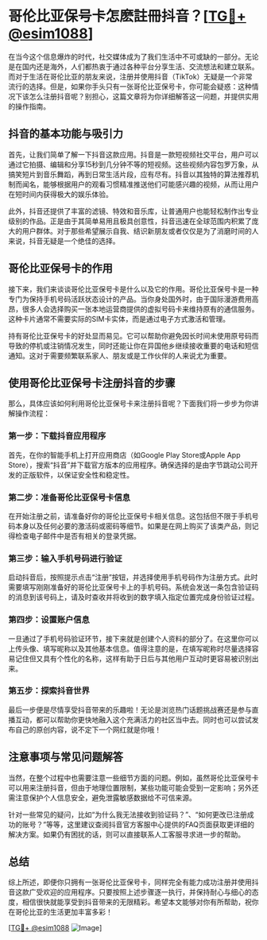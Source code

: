 # 哥伦比亚保号卡怎麽註冊抖音？[[TG💪+ @esim1088](https://t.me/s/esim1088)]

在当今这个信息爆炸的时代，社交媒体成为了我们生活中不可或缺的一部分。无论是在国内还是海外，人们都热衷于通过各种平台分享生活、交流想法和建立联系。而对于生活在哥伦比亚的朋友来说，注册并使用抖音（TikTok）无疑是一个非常流行的选择。但是，如果你手头只有一张哥伦比亚保号卡，你可能会疑惑：这种情况下该怎么注册抖音呢？别担心，这篇文章将为你详细解答这一问题，并提供实用的操作指南。

## 抖音的基本功能与吸引力

首先，让我们简单了解一下抖音这款应用。抖音是一款短视频社交平台，用户可以通过它拍摄、编辑和分享15秒到几分钟不等的短视频。这些视频内容包罗万象，从搞笑短片到音乐舞蹈，再到日常生活片段，应有尽有。抖音以其独特的算法推荐机制而闻名，能够根据用户的观看习惯精准推送他们可能感兴趣的视频，从而让用户在短时间内获得极大的娱乐体验。

此外，抖音还提供了丰富的滤镜、特效和音乐库，让普通用户也能轻松制作出专业级别的作品。正是由于其简单易用且极具创意性，抖音迅速在全球范围内积累了庞大的用户群体。对于那些希望展示自我、结识新朋友或者仅仅是为了消磨时间的人来说，抖音无疑是一个绝佳的选择。

## 哥伦比亚保号卡的作用

接下来，我们来谈谈哥伦比亚保号卡是什么以及它的作用。哥伦比亚保号卡是一种专门为保持手机号码活跃状态设计的产品。当你身处国外时，由于国际漫游费用高昂，很多人会选择购买一张本地运营商提供的虚拟号码卡来维持原有的通信服务。这种卡片通常不需要实际的SIM卡实体，而是通过电子方式激活和管理。

持有哥伦比亚保号卡的好处显而易见。它可以帮助你避免因长时间未使用原号码而导致的停机或注销情况发生，同时还能让你在异国他乡继续接收重要的电话和短信通知。这对于需要频繁联系家人、朋友或是工作伙伴的人来说尤为重要。

## 使用哥伦比亚保号卡注册抖音的步骤

那么，具体应该如何利用哥伦比亚保号卡来注册抖音呢？下面我们将一步步为你讲解操作流程：

### 第一步：下载抖音应用程序
首先，在你的智能手机上打开应用商店（如Google Play Store或Apple App Store），搜索“抖音”并下载官方版本的应用程序。确保选择的是由字节跳动公司开发的正版软件，以保证安全性和稳定性。

### 第二步：准备哥伦比亚保号卡信息
在开始注册之前，请准备好你的哥伦比亚保号卡相关信息。这包括但不限于手机号码本身以及任何必要的激活码或密码等细节。如果是在网上购买了该类产品，则记得检查电子邮件中是否有相关的登录凭据。

### 第三步：输入手机号码进行验证
启动抖音后，按照提示点击“注册”按钮，并选择使用手机号码作为注册方式。此时需要填写刚刚准备好的哥伦比亚保号卡上的手机号码。系统会发送一条包含验证码的消息到该号码上，请及时查收并将收到的数字填入指定位置完成身份验证过程。

### 第四步：设置账户信息
一旦通过了手机号码验证环节，接下来就是创建个人资料的部分了。在这里你可以上传头像、填写昵称以及其他基本信息。值得注意的是，在填写昵称时尽量选择容易记住但又具有个性化的名称，这样有助于日后与其他用户互动时更容易被识别出来。

### 第五步：探索抖音世界
最后一步便是尽情享受抖音带来的乐趣啦！无论是浏览热门话题挑战赛还是参与直播互动，都可以帮助你更快地融入这个充满活力的社区当中去。同时也可以尝试发布自己的原创内容，说不定下一个网红就是你哦！

## 注意事项与常见问题解答

当然，在整个过程中也需要注意一些细节方面的问题。例如，虽然哥伦比亚保号卡可以用来注册抖音，但由于地理位置限制，某些功能可能会受到一定影响；另外还需注意保护个人信息安全，避免泄露敏感数据给不可信来源。

针对一些常见的疑问，比如“为什么我无法接收到验证码？”、“如何更改已注册成功的账号？”等等，这里建议查阅抖音官方客服中心提供的FAQ页面获取更详细的解决方案。如果仍有困扰的话，则可以直接联系人工客服寻求进一步的帮助。

## 总结

综上所述，即便你只拥有一张哥伦比亚保号卡，同样完全有能力成功注册并使用抖音这款广受欢迎的应用程序。只要按照上述步骤逐一执行，并保持耐心与细心的态度，相信很快就能享受到抖音带来的无限精彩。希望本文能够对你有所帮助，祝你在哥伦比亚的生活更加丰富多彩！

[[TG💪+ @esim1088](https://t.me/s/esim1088) ![Image](https://i.postimg.cc/4NQfJmqS/Snipaste-2025-05-13-00-14-12.png)]